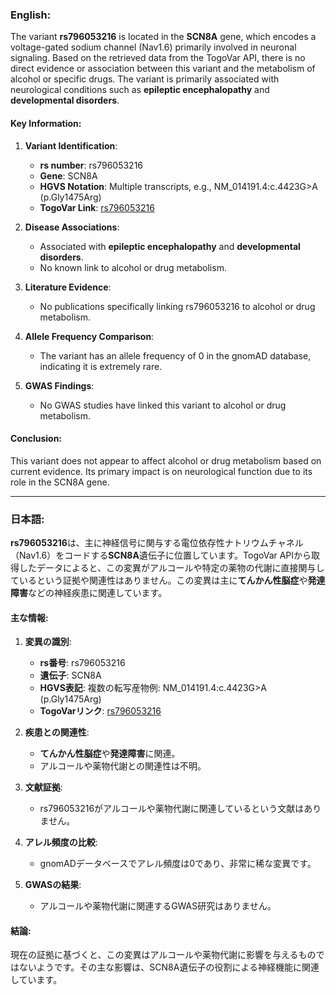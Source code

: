 ### English:
The variant **rs796053216** is located in the **SCN8A** gene, which encodes a voltage-gated sodium channel (Nav1.6) primarily involved in neuronal signaling. Based on the retrieved data from the TogoVar API, there is no direct evidence or association between this variant and the metabolism of alcohol or specific drugs. The variant is primarily associated with neurological conditions such as **epileptic encephalopathy** and **developmental disorders**.

#### Key Information:
1. **Variant Identification**:
   - **rs number**: rs796053216
   - **Gene**: SCN8A
   - **HGVS Notation**: Multiple transcripts, e.g., NM_014191.4:c.4423G>A (p.Gly1475Arg)
   - **TogoVar Link**: [rs796053216](https://togovar.org/variant/12-51790401-G-A)

2. **Disease Associations**:
   - Associated with **epileptic encephalopathy** and **developmental disorders**.
   - No known link to alcohol or drug metabolism.

3. **Literature Evidence**:
   - No publications specifically linking rs796053216 to alcohol or drug metabolism.

4. **Allele Frequency Comparison**:
   - The variant has an allele frequency of 0 in the gnomAD database, indicating it is extremely rare.

5. **GWAS Findings**:
   - No GWAS studies have linked this variant to alcohol or drug metabolism.

#### Conclusion:
This variant does not appear to affect alcohol or drug metabolism based on current evidence. Its primary impact is on neurological function due to its role in the SCN8A gene.

---

### 日本語:
**rs796053216**は、主に神経信号に関与する電位依存性ナトリウムチャネル（Nav1.6）をコードする**SCN8A**遺伝子に位置しています。TogoVar APIから取得したデータによると、この変異がアルコールや特定の薬物の代謝に直接関与しているという証拠や関連性はありません。この変異は主に**てんかん性脳症**や**発達障害**などの神経疾患に関連しています。

#### 主な情報:
1. **変異の識別**:
   - **rs番号**: rs796053216
   - **遺伝子**: SCN8A
   - **HGVS表記**: 複数の転写産物例: NM_014191.4:c.4423G>A (p.Gly1475Arg)
   - **TogoVarリンク**: [rs796053216](https://togovar.org/variant/12-51790401-G-A)

2. **疾患との関連性**:
   - **てんかん性脳症**や**発達障害**に関連。
   - アルコールや薬物代謝との関連性は不明。

3. **文献証拠**:
   - rs796053216がアルコールや薬物代謝に関連しているという文献はありません。

4. **アレル頻度の比較**:
   - gnomADデータベースでアレル頻度は0であり、非常に稀な変異です。

5. **GWASの結果**:
   - アルコールや薬物代謝に関連するGWAS研究はありません。

#### 結論:
現在の証拠に基づくと、この変異はアルコールや薬物代謝に影響を与えるものではないようです。その主な影響は、SCN8A遺伝子の役割による神経機能に関連しています。